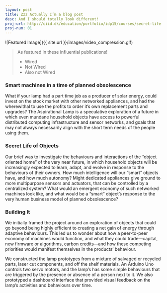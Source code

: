 ```yaml
---
layout: post
title: Zzz Actually I’m a blog post
desc: And I should totally look different!
proj-url: http://ciid.dk/education/portfolio/idp15/courses/secret-life-of-objects/projects/the-aspirational-lamp/
proj-num: 01
---
```


![Featured Image]({{ site.url }}/images/video_compression.gif)

> As featured in these influential publications!
>
> * Wired
> * Not Wired
> * Also not Wired

### Smart machines in a time of planned obsolescence

What if your lamp had a part time job as a producer of solar energy, could invest on the stock market with other networked appliances, and had the wherewithal to use the profits to order it’s own replacement parts and upgrades? The Aspirational Lamp is a speculative exploration of a future in which even mundane household objects have access to powerful distributed computing infrastructure and sensor networks, and goals that may not always necessarily align with the short term needs of the people using them. 

### Secret Life of Objects

Our brief was to investigate the behaviours and interactions of the “object oriented home” of the very near future, in which household objects will be increasingly expected to learn, adapt, and evolve in response to the behaviours of their owners. How much intelligence will our “smart” objects have, and how much autonomy? Might dedicated appliances give ground to more multipurpose sensors and actuators, that can be controlled by a centralized system? What would an emergent economy of such networked machines look like, and what would be a “smart” object’s response to the very human business model of planned obsolescence?

### Building It

We initially framed the project around an exploration of objects that could go beyond being highly efficient to creating a net gain of energy through adaptive behaviours. This led us to wonder about how a peer-to-peer economy of machines would function, and what they could trade—capital, new firmware or algorithms, carbon credits—and how these competing priorities would manifest themselves in the products’ behaviour.

We constructed the lamp prototypes from a mixture of salvaged or recycled parts, laser cut components, and off the shelf materials. An Arduino Uno controls two servo motors, and the lamp’s has some simple behaviours that are triggered by the presence or absence of a person next to it. We also prototyped a dashboard interface that provided visual feedback on the lamp’s activities and behaviours over time.